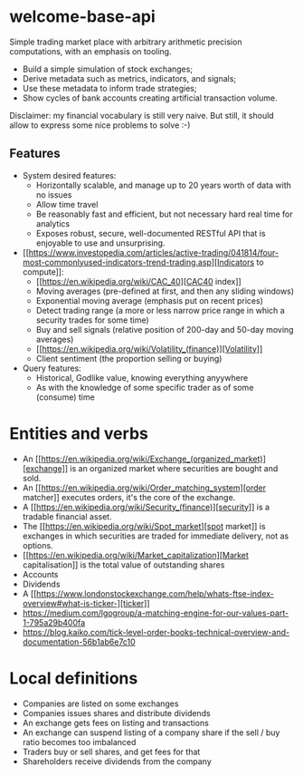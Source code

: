 # welcome-base-api

Simple trading market place with arbitrary arithmetic precision computations, with an emphasis on tooling.

- Build a simple simulation of stock exchanges;
- Derive metadata such as metrics, indicators, and signals;
- Use these metadata to inform trade strategies;
- Show cycles of bank accounts creating artificial transaction volume.

Disclaimer: my financial vocabulary is still very naive. But still, it
should allow to express some nice problems to solve :-)

## Features

- System desired features:
  - Horizontally scalable, and manage up to 20 years worth
    of data with no issues
  - Allow time travel
  - Be reasonably fast and efficient, but not necessary hard real time
    for analytics
  - Exposes robust, secure, well-documented RESTful API that is
    enjoyable to use and unsurprising.
- [[https://www.investopedia.com/articles/active-trading/041814/four-most-commonlyused-indicators-trend-trading.asp][Indicators to compute]]:
  - [[https://en.wikipedia.org/wiki/CAC_40][CAC40 index]]
  - Moving averages (pre-defined at first, and then any sliding windows)
  - Exponential moving average (emphasis put on recent prices)
  - Detect trading range (a more or less narrow price range in which
    a security trades for some time)
  - Buy and sell signals (relative position of 200-day and 50-day
    moving averages)
  - [[https://en.wikipedia.org/wiki/Volatility_(finance)][Volatility]]
  - Client sentiment (the proportion selling or buying)
- Query features:
  - Historical, Godlike value, knowing everything anyywhere
  - As with the knowledge of some specific trader as of some (consume)
    time

# Entities and verbs

- An [[https://en.wikipedia.org/wiki/Exchange_(organized_market)][exchange]] is an organized market where securities are bought and
  sold.
- An [[https://en.wikipedia.org/wiki/Order_matching_system][order matcher]] executes orders, it's the core of the exchange.
- A [[https://en.wikipedia.org/wiki/Security_(finance)][security]] is a tradable financial asset.
- The [[https://en.wikipedia.org/wiki/Spot_market][spot market]] is exchanges in which securities are traded for
  immediate delivery, not as options.
- [[https://en.wikipedia.org/wiki/Market_capitalization][Market capitalisation]] is the total value of outstanding shares
- Accounts
- Dividends
- A [[https://www.londonstockexchange.com/help/whats-ftse-index-overview#what-is-ticker-][ticker]]
- https://medium.com/lgogroup/a-matching-engine-for-our-values-part-1-795a29b400fa
- https://blog.kaiko.com/tick-level-order-books-technical-overview-and-documentation-56b1ab6e7c10
  
# Local definitions

- Companies are listed on some exchanges
- Companies issues shares and distribute dividends
- An exchange gets fees on listing and transactions
- An exchange can suspend listing of a company share if the sell / buy
  ratio becomes too imbalanced
- Traders buy or sell shares, and get fees for that
- Shareholders receive dividends from the company
